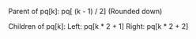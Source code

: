 Parent of pq[k]: pq[ (k - 1) / 2] (Rounded down)

Children of pq[k]:
Left: pq[k * 2 + 1]
Right: pq[k * 2 + 2]
